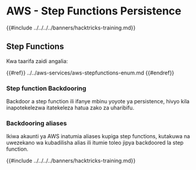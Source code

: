 # AWS - Step Functions Persistence

{{#include ../../../../banners/hacktricks-training.md}}

## Step Functions

Kwa taarifa zaidi angalia:

{{#ref}}
../../aws-services/aws-stepfunctions-enum.md
{{#endref}}

### Step function Backdooring

Backdoor a step function ili ifanye mbinu yoyote ya persistence, hivyo kila inapotekelezwa itatekeleza hatua zako za uharibifu.

### Backdooring aliases

Ikiwa akaunti ya AWS inatumia aliases kupiga step functions, kutakuwa na uwezekano wa kubadilisha alias ili itumie toleo jipya backdoored la step function.

{{#include ../../../../banners/hacktricks-training.md}}
